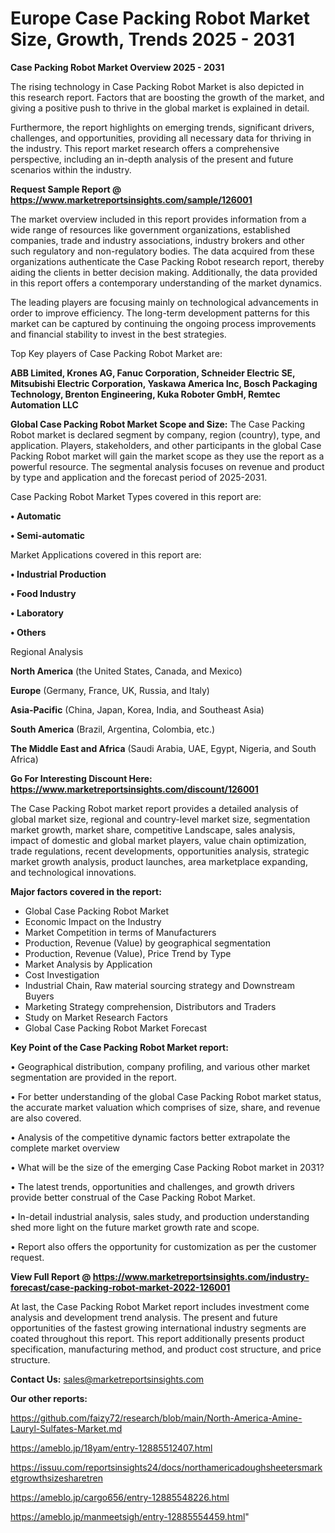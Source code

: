   # Europe Case Packing Robot Market Size, Growth, Trends 2025 - 2031

<Strong> Case Packing Robot Market Overview 2025 - 2031</strong>

The rising technology in Case Packing Robot Market is also depicted in this research report. Factors that are boosting the growth of the market, and giving a positive push to thrive in the global market is explained in detail.

Furthermore, the report highlights on emerging trends, significant drivers, challenges, and opportunities, providing all necessary data for thriving in the industry. This report market research offers a comprehensive perspective, including an in-depth analysis of the present and future scenarios within the industry.

<strong>Request Sample Report @ <a href=https://www.marketreportsinsights.com/sample/126001>https://www.marketreportsinsights.com/sample/126001</a></strong>

The market overview included in this report provides information from a wide range of resources like government organizations, established companies, trade and industry associations, industry brokers and other such regulatory and non-regulatory bodies. The data acquired from these organizations authenticate the Case Packing Robot research report, thereby aiding the clients in better decision making. Additionally, the data provided in this report offers a contemporary understanding of the market dynamics.

The leading players are focusing mainly on technological advancements in order to improve efficiency. The long-term development patterns for this market can be captured by continuing the ongoing process improvements and financial stability to invest in the best strategies.

Top Key players of Case Packing Robot Market are:

<strong>ABB Limited, Krones AG, Fanuc Corporation, Schneider Electric SE, Mitsubishi Electric Corporation, Yaskawa America Inc, Bosch Packaging Technology, Brenton Engineering, Kuka Roboter GmbH, Remtec Automation LLC</strong>

<strong><b>Global Case Packing Robot Market Scope and Size:</b></strong>
The Case Packing Robot market is declared segment by company, region (country), type, and application. Players, stakeholders, and other participants in the global Case Packing Robot market will gain the market scope as they use the report as a powerful resource. The segmental analysis focuses on revenue and product by type and application and the forecast period of 2025-2031.

Case Packing Robot Market Types covered in this report are:

<strong>• Automatic

• Semi-automatic</strong>

Market Applications covered in this report are:

<strong>• Industrial Production

• Food Industry

• Laboratory

• Others</strong> 

Regional Analysis

<strong>North America</strong> (the United States, Canada, and Mexico)

<strong>Europe</strong> (Germany, France, UK, Russia, and Italy)

<strong>Asia-Pacific</strong> (China, Japan, Korea, India, and Southeast Asia)

<strong>South America</strong> (Brazil, Argentina, Colombia, etc.)

<strong>The Middle East and Africa</strong> (Saudi Arabia, UAE, Egypt, Nigeria, and South Africa)

<strong>Go For Interesting Discount Here: <a href=https://www.marketreportsinsights.com/discount/126001>https://www.marketreportsinsights.com/discount/126001</a></strong>

The Case Packing Robot market report provides a detailed analysis of global market size, regional and country-level market size, segmentation market growth, market share, competitive Landscape, sales analysis, impact of domestic and global market players, value chain optimization, trade regulations, recent developments, opportunities analysis, strategic market growth analysis, product launches, area marketplace expanding, and technological innovations.

<strong><b>Major factors covered in the report:</b></strong>
<ul>
  <li>Global Case Packing Robot Market </li>
  <li>Economic Impact on the Industry</li>
  <li>Market Competition in terms of Manufacturers</li>
  <li>Production, Revenue (Value) by geographical segmentation</li>
  <li>Production, Revenue (Value), Price Trend by Type</li>
  <li>Market Analysis by Application</li>
  <li>Cost Investigation</li>
  <li>Industrial Chain, Raw material sourcing strategy and Downstream Buyers</li>
  <li>Marketing Strategy comprehension, Distributors and Traders</li>
  <li>Study on Market Research Factors</li>
  <li>Global Case Packing Robot Market Forecast</li>
</ul>

<strong><b>Key Point of the Case Packing Robot Market report:</b></strong>

• Geographical distribution, company profiling, and various other market segmentation are provided in the report.

• For better understanding of the global Case Packing Robot market status, the accurate market valuation which comprises of size, share, and revenue are also covered.

• Analysis of the competitive dynamic factors better extrapolate the complete market overview

• What will be the size of the emerging Case Packing Robot market in 2031?

• The latest trends, opportunities and challenges, and growth drivers provide better construal of the Case Packing Robot Market.

• In-detail industrial analysis, sales study, and production understanding shed more light on the future market growth rate and scope.

• Report also offers the opportunity for customization as per the customer request.

<strong><b>View Full Report @ <a href=https://www.marketreportsinsights.com/industry-forecast/case-packing-robot-market-2022-126001>https://www.marketreportsinsights.com/industry-forecast/case-packing-robot-market-2022-126001</a></b></strong>


At last, the Case Packing Robot Market report includes investment come analysis and development trend analysis. The present and future opportunities of the fastest growing international industry segments are coated throughout this report. This report additionally presents product specification, manufacturing method, and product cost structure, and price structure.

<strong>Contact Us:</strong>
sales@marketreportsinsights.com

<strong>Our other reports:</strong>

<a href=https://github.com/faizy72/research/blob/main/North-America-Amine-Lauryl-Sulfates-Market.md>https://github.com/faizy72/research/blob/main/North-America-Amine-Lauryl-Sulfates-Market.md</a>

<a href=https://ameblo.jp/18yam/entry-12885512407.html>https://ameblo.jp/18yam/entry-12885512407.html</a>

<a href=https://issuu.com/reportsinsights24/docs/northamericadoughsheetersmarketgrowthsizesharetren>https://issuu.com/reportsinsights24/docs/northamericadoughsheetersmarketgrowthsizesharetren</a>

<a href=https://ameblo.jp/cargo656/entry-12885548226.html>https://ameblo.jp/cargo656/entry-12885548226.html</a>

<a href=https://ameblo.jp/manmeetsigh/entry-12885554459.html>https://ameblo.jp/manmeetsigh/entry-12885554459.html</a>"
